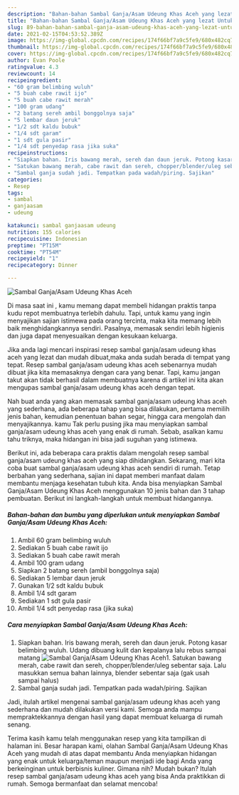 ```yaml
---
description: "Bahan-bahan Sambal Ganja/Asam Udeung Khas Aceh yang lezat Untuk Jualan"
title: "Bahan-bahan Sambal Ganja/Asam Udeung Khas Aceh yang lezat Untuk Jualan"
slug: 89-bahan-bahan-sambal-ganja-asam-udeung-khas-aceh-yang-lezat-untuk-jualan
date: 2021-02-15T04:53:52.389Z
image: https://img-global.cpcdn.com/recipes/174f66bf7a9c5fe9/680x482cq70/sambal-ganjaasam-udeung-khas-aceh-foto-resep-utama.jpg
thumbnail: https://img-global.cpcdn.com/recipes/174f66bf7a9c5fe9/680x482cq70/sambal-ganjaasam-udeung-khas-aceh-foto-resep-utama.jpg
cover: https://img-global.cpcdn.com/recipes/174f66bf7a9c5fe9/680x482cq70/sambal-ganjaasam-udeung-khas-aceh-foto-resep-utama.jpg
author: Evan Poole
ratingvalue: 4.3
reviewcount: 14
recipeingredient:
- "60 gram belimbing wuluh"
- "5 buah cabe rawit ijo"
- "5 buah cabe rawit merah"
- "100 gram udang"
- "2 batang sereh ambil bonggolnya saja"
- "5 lembar daun jeruk"
- "1/2 sdt kaldu bubuk"
- "1/4 sdt garam"
- "1 sdt gula pasir"
- "1/4 sdt penyedap rasa jika suka"
recipeinstructions:
- "Siapkan bahan. Iris bawang merah, sereh dan daun jeruk. Potong kasar belimbing wuluh. Udang dibuang kulit dan kepalanya lalu rebus sampai matang"
- "Satukan bawang merah, cabe rawit dan sereh, chopper/blender/uleg sebentar saja. Lalu masukkan semua bahan lainnya, blender sebentar saja (gak usah sampai halus)"
- "Sambal ganja sudah jadi. Tempatkan pada wadah/piring. Sajikan"
categories:
- Resep
tags:
- sambal
- ganjaasam
- udeung

katakunci: sambal ganjaasam udeung 
nutrition: 155 calories
recipecuisine: Indonesian
preptime: "PT15M"
cooktime: "PT54M"
recipeyield: "1"
recipecategory: Dinner

---
```



![Sambal Ganja/Asam Udeung Khas Aceh](https://img-global.cpcdn.com/recipes/174f66bf7a9c5fe9/680x482cq70/sambal-ganjaasam-udeung-khas-aceh-foto-resep-utama.jpg)

Di masa  saat ini , kamu memang dapat membeli hidangan praktis tanpa kudu repot membuatnya terlebih dahulu. Tapi, untuk kamu yang ingin menyajikan sajian istimewa pada orang tercinta, maka kita memang lebih baik menghidangkannya sendiri. Pasalnya, memasak sendiri lebih higienis dan juga dapat menyesuaikan dengan kesukaan keluarga.

Jika anda lagi mencari inspirasi resep sambal ganja/asam udeung khas aceh yang lezat dan mudah dibuat,maka anda sudah berada di tempat yang tepat. Resep sambal ganja/asam udeung khas aceh  sebenarnya mudah dibuat jika kita memasaknya dengan cara yang benar. Tapi, kamu jangan takut akan tidak berhasil dalam membuatnya 
karena di artikel ini kita akan mengupas sambal ganja/asam udeung khas aceh dengan tepat.  



Nah buat anda yang akan memasak sambal ganja/asam udeung khas aceh yang sederhana, ada beberapa tahap yang bisa dilakukan, pertama memilih jenis bahan, kemudian penentuan bahan segar, hingga cara mengolah dan menyajikannya. kamu Tak perlu pusing jika mau menyiapkan sambal ganja/asam udeung khas aceh yang enak di rumah. Sebab, asalkan kamu  tahu triknya, maka hidangan ini bisa jadi suguhan yang istimewa.

Berikut ini, ada beberapa cara praktis  dalam mengolah resep sambal ganja/asam udeung khas aceh yang siap dihidangkan. Sekarang, mari kita coba buat sambal ganja/asam udeung khas aceh sendiri di rumah. Tetap berbahan yang sederhana, sajian ini dapat memberi manfaat dalam membantu menjaga kesehatan tubuh kita. Anda bisa menyiapkan Sambal Ganja/Asam Udeung Khas Aceh menggunakan 10 jenis bahan dan 3 tahap pembuatan. Berikut ini langkah-langkah untuk membuat hidangannya.

<!--inarticleads1-->

##### Bahan-bahan dan bumbu yang diperlukan untuk menyiapkan Sambal Ganja/Asam Udeung Khas Aceh:

1. Ambil 60 gram belimbing wuluh
1. Sediakan 5 buah cabe rawit ijo
1. Sediakan 5 buah cabe rawit merah
1. Ambil 100 gram udang
1. Siapkan 2 batang sereh (ambil bonggolnya saja)
1. Sediakan 5 lembar daun jeruk
1. Gunakan 1/2 sdt kaldu bubuk
1. Ambil 1/4 sdt garam
1. Sediakan 1 sdt gula pasir
1. Ambil 1/4 sdt penyedap rasa (jika suka)




<!--inarticleads2-->

##### Cara menyiapkan Sambal Ganja/Asam Udeung Khas Aceh:

1. Siapkan bahan. Iris bawang merah, sereh dan daun jeruk. Potong kasar belimbing wuluh. Udang dibuang kulit dan kepalanya lalu rebus sampai matang
<img src="//assets-global.cpcdn.com/assets/icons/button_play-2c75c40dde080a61004c1f40b05d8f140eaff45d7e9e6481dc71c63d2e7c4909.png" alt="Sambal Ganja/Asam Udeung Khas Aceh">1. Satukan bawang merah, cabe rawit dan sereh, chopper/blender/uleg sebentar saja. Lalu masukkan semua bahan lainnya, blender sebentar saja (gak usah sampai halus)
1. Sambal ganja sudah jadi. Tempatkan pada wadah/piring. Sajikan




Jadi, itulah artikel mengenai  sambal ganja/asam udeung khas aceh  yang sederhana dan mudah dilakukan versi kami. Semoga anda mampu mempraktekkannya dengan hasil yang dapat membuat keluarga di rumah senang. 

Terima kasih kamu telah menggunakan resep yang kita tampilkan di halaman ini. Besar harapan kami, olahan  Sambal Ganja/Asam Udeung Khas Aceh yang mudah di atas dapat membantu Anda menyiapkan hidangan yang enak untuk keluarga/teman maupun menjadi ide bagi Anda yang berkeinginan untuk berbisnis kuliner. Gimana nih? Mudah bukan? Itulah resep sambal ganja/asam udeung khas aceh yang bisa Anda praktikkan di rumah. Semoga bermanfaat dan selamat mencoba!

